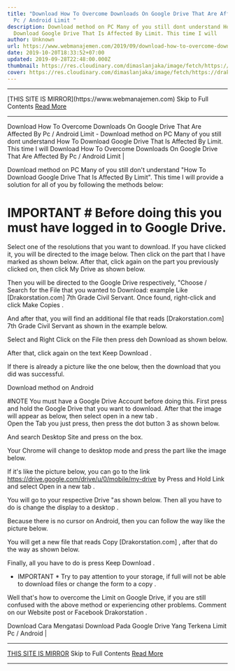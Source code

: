 ```yaml
---
title: "Download How To Overcome Downloads On Google Drive That Are Affected By
  Pc / Android Limit "
description: Download method on PC Many of you still dont understand How To
  Download Google Drive That Is Affected By Limit. This time I will
author: Unknown
url: https://www.webmanajemen.com/2019/09/download-how-to-overcome-downloads-on.html
date: 2019-10-20T18:33:52+07:00
updated: 2019-09-28T22:48:00.000Z
thumbnail: https://res.cloudinary.com/dimaslanjaka/image/fetch/https://drakorstation.com/wp-content/uploads/2019/03/Google-Drive.jpg
cover: https://res.cloudinary.com/dimaslanjaka/image/fetch/https://drakorstation.com/wp-content/uploads/2019/03/Google-Drive.jpg
---
```


<hr/> [THIS SITE IS MIRROR](https://www.webmanajemen.com) Skip to Full Contents <a href="https://www.webmanajemen.com/2019/09/download-how-to-overcome-downloads-on.html" rel="follow" class="button" id="read-more">Read More</a> <hr/> Download How To Overcome Downloads On Google Drive That Are Affected By Pc / Android Limit  - Download method on PC Many of you still dont understand How To Download Google Drive That Is Affected By Limit. This time I will Download How To Overcome Downloads On Google Drive That Are Affected By Pc / Android Limit |



  Download method on PC 
  Many of you still don't understand "How To Download Google Drive That Is Affected By Limit".  This time I will provide a solution for all of you by following the methods below: 
  # IMPORTANT # Before doing this you must have logged in to Google Drive. 

  Select one of the resolutions that you want to download. 
  If you have clicked it, you will be directed to the image below.  Then click on the part that I have marked as shown below. 
  After that, click again on the part you previously clicked on, then click My Drive as shown below. 

  Then you will be directed to the Google Drive respectively, "Choose / Search for the File that you wanted to Download: example Like [Drakorstation.com] 7th Grade Civil Servant.  Once found, right-click and click Make Copies . 

  And after that, you will find an additional file that reads [Drakorstation.com] 7th Grade Civil Servant as shown in the example below. 

  Select and Right Click on the File then press deh Download as shown below. 

  After that, click again on the text Keep Download . 

  If there is already a picture like the one below, then the download that you did was successful. 


  Download method on Android 

  #NOTE You must have a Google Drive Account before doing this. 
  First press and hold the Google Drive that you want to download. 
  After that the image will appear as below, then select open in a new tab .  
  Open the Tab you just press, then press the dot button 3 as shown below. 

  And search Desktop Site and press on the box. 

  Your Chrome will change to desktop mode and press the part like the image below. 

  If it's like the picture below, you can go to the link https://drive.google.com/drive/u/0/mobile/my-drive by Press and Hold Link and select Open in a new tab . 

  You will go to your respective Drive "as shown below.  Then all you have to do is change the display to a desktop . 

  Because there is no cursor on Android, then you can follow the way like the picture below. 

  You will get a new file that reads Copy [Drakorstation.com] , after that do the way as shown below. 

  Finally, all you have to do is press Keep Download . 

  * IMPORTANT * Try to pay attention to your storage, if full will not be able to download files or change the form to a copy . 

  Well that's how to overcome the Limit on Google Drive, if you are still confused with the above method or experiencing other problems.  Comment on our Website post or Facebook Drakorstation . 

Download Cara Mengatasi Download Pada Google Drive Yang Terkena Limit Pc / Android | <hr/> [THIS SITE IS MIRROR](https://www.webmanajemen.com) Skip to Full Contents <a href="https://www.webmanajemen.com/2019/09/download-how-to-overcome-downloads-on.html" rel="follow" class="button" id="read-more">Read More</a> <hr/>